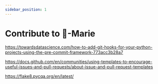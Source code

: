 ```yaml
---
sidebar_position: 1
---
```


# Contribute to 🦊-Marie


https://towardsdatascience.com/how-to-add-git-hooks-for-your-python-projects-using-the-pre-commit-framework-773acc3b28a7

https://docs.github.com/en/communities/using-templates-to-encourage-useful-issues-and-pull-requests/about-issue-and-pull-request-templates

https://flake8.pycqa.org/en/latest/